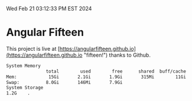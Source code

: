 Wed Feb 21 03:12:33 PM EST 2024

# Angular Fifteen


This project is live at [https://angularfifteen.github.io](https://angularfifteen.github.io "fifteen!") thanks to Github.

```bash
System Memory
               total        used        free      shared  buff/cache   available
Mem:            15Gi       2.1Gi       1.9Gi       315Mi        11Gi        13Gi
Swap:          8.0Gi       146Mi       7.9Gi
System Storage
1.2G	.
